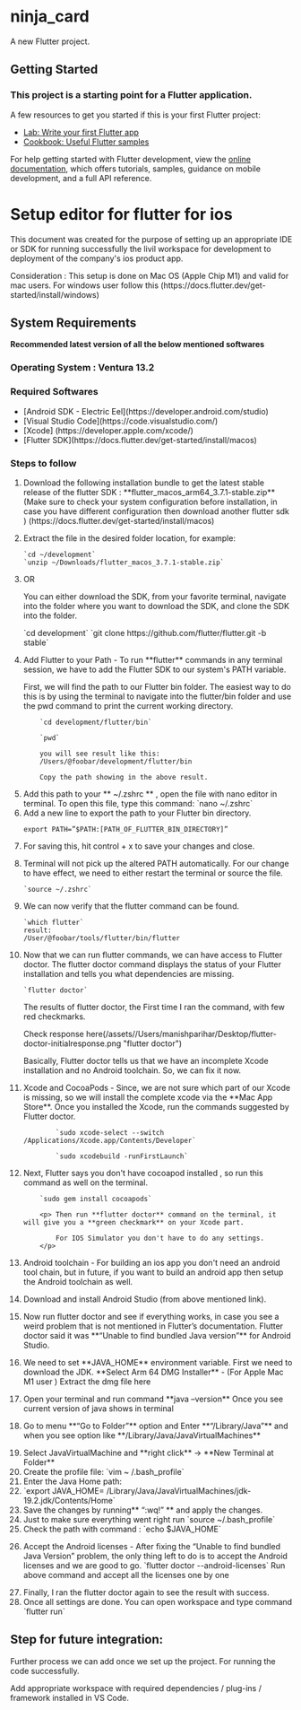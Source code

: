 # ninja_card

A new Flutter project.

## Getting Started

### This project is a starting point for a Flutter application.

A few resources to get you started if this is your first Flutter project:

- [Lab: Write your first Flutter app](https://docs.flutter.dev/get-started/codelab)
- [Cookbook: Useful Flutter samples](https://docs.flutter.dev/cookbook)

For help getting started with Flutter development, view the
[online documentation](https://docs.flutter.dev/), which offers tutorials,
samples, guidance on mobile development, and a full API reference.

# Setup editor for flutter for ios

<p>
This document was created for the purpose of setting up an appropriate IDE or SDK for running successfully the livil workspace for development to deployment of the company's ios product app.
</p>
<p>
Consideration : This setup is done on Mac OS (Apple Chip M1) and valid for mac users. For windows user follow this             (https://docs.flutter.dev/get-started/install/windows)
</p>

## System Requirements

**Recommended latest version of all the below mentioned softwares**

### Operating System :  Ventura 13.2

### Required Softwares

<ul>
<li>[Android SDK - Electric Eel](https://developer.android.com/studio)
</li>
<li>[Visual Studio Code](https://code.visualstudio.com/)
</li>
<li>
[Xcode] (https://developer.apple.com/xcode/)
</li>
<li>
[Flutter SDK](https://docs.flutter.dev/get-started/install/macos)
</li>
</ul>

### Steps to follow

<ol>
  <li><p>Download the following installation bundle to get the latest
    stable release of the flutter SDK :
    **flutter_macos_arm64_3.7.1-stable.zip**
    (Make sure to check your system configuration before
    installation, in case you have different configuration then
    download another flutter sdk )
    (https://docs.flutter.dev/get-started/install/macos)</p>
  </li>
  <li>
      Extract the file in the desired folder location, for example:

    `cd ~/development`
    `unzip ~/Downloads/flutter_macos_3.7.1-stable.zip`
  </li>
  <li>
      OR 
    <p>  You can either download the SDK, from your favorite terminal,
         navigate into the folder where you want to download the SDK, and clone the SDK into the folder.</p>
    `cd development`
    `git clone https://github.com/flutter/flutter.git -b stable`
  </li>
  <li>
      <p> Add Flutter to your Path - To run  **flutter** commands in any terminal session, we have to add the Flutter SDK to our system's PATH variable. </p>
      <p>First, we will find the path to our Flutter bin folder. The easiest way to do this is by using the terminal to navigate into the flutter/bin folder and use the pwd command to print the current working directory.</p>
        
        `cd development/flutter/bin`
        
        `pwd`
        
        you will see result like this:
        /Users/@foobar/development/flutter/bin 
        
        Copy the path showing in the above result.
  
  </li>
  <li>
        Add this path to your ** ~/.zshrc ** , open the file with nano editor in terminal.
        To open this file, type this command:
        `nano ~/.zshrc`
  </li>
   <li>
    Add a new line to export the path to your Flutter bin directory.

    export PATH=”$PATH:[PATH_OF_FLUTTER_BIN_DIRECTORY]”
   </li>
  <li>
    For saving this, hit control + x to save your changes and close.
  </li>
  <li>
    <p>Terminal will not pick up the altered PATH automatically. For our change to have effect, we need to either restart the terminal or source the file.
    </p>           
          
    `source ~/.zshrc`

  </li>
  <li>
    We can now verify that the flutter command can be found.
    
    `which flutter`
    result:
    /User/@foobar/tools/flutter/bin/flutter
  </li>
  <li>
    <p>Now that we can run flutter commands, we can have access to Flutter doctor. The flutter doctor command displays the status of your Flutter installation and tells you what dependencies are missing.</p>
    
    `flutter doctor`
  </li>
        <p>The results of flutter doctor, the First time I ran the command, with few red checkmarks.</p>
       Check response here(/assets//Users/manishparihar/Desktop/flutter-doctor-initialresponse.png "flutter doctor")
        <p>Basically, Flutter doctor tells us that we have an incomplete Xcode installation and no Android toolchain. So, we can fix it now.</p>
  <li>
        <p>Xcode and CocoaPods - Since, we are not sure which part of our Xcode is missing, so we will install the complete xcode via the **Mac App Store**. Once you installed the Xcode, run the commands suggested by Flutter doctor. 
        </p>
        
            `sudo xcode-select --switch /Applications/Xcode.app/Contents/Developer`
            
            `sudo xcodebuild -runFirstLaunch`
  </li>
  <li>
        <p>  Next, Flutter says you don't have cocoapod installed , so run this command as well on the terminal.</p>
        
        `sudo gem install cocoapods`
        
        <p> Then run **flutter doctor** command on the terminal, it will give you a **green checkmark** on your Xcode part.
        
            For IOS Simulator you don't have to do any settings.
        </p>

  </li>
  <li>
        <p>Android toolchain - For building an ios app you don't need an android tool chain, but in future,  if you want to build an android app then setup the Android toolchain as well.</p>
  </li>
  <li>
        Download and install Android Studio (from above mentioned link).
  </li>
  <li>
    <p> Now run flutter doctor and see if everything works, in case you see a weird problem that is not mentioned in Flutter’s documentation. Flutter doctor said it was **“Unable to find bundled Java version”** for Android Studio.</p>

  </li>
  <li>
      <p>We need to set **JAVA_HOME** environment variable. First we need to download the JDK. 
        **Select Arm 64 DMG Installer** - (For Apple Mac M1 user ) Extract the dmg file here</p>
  </li>
  <li>
    <p>Open your terminal and run command
    **java  –version**
    Once you see current version of java shows in terminal </p>
  </li>
   <li>
       <p>Go to menu **“Go to Folder”** option and Enter **“/Library/Java”**  and when you see option like **/Library/Java/JavaVirtualMachines** 
       </p>
   </li>
  <li>Select JavaVirtualMachine and **right click** -> **New Terminal at Folder**
  </li>
  <li>
        Create the profile file: 
                `vim ~ /.bash_profile`
  </li>
  <li>Enter the Java Home path:
  </li>
  <li>
        `export JAVA_HOME= /Library/Java/JavaVirtualMachines/jdk-19.2.jdk/Contents/Home`
  </li>
  <li>
        Save the changes by running** “:wq!” ** and apply the changes.
  </li>
  <li>
        Just to make sure everything went right run
        `source ~/.bash_profile`
  </li>
  <li>Check the path with command : 
            `echo $JAVA_HOME`
  </li>
  <li>
        <p>Accept the Android licenses - After fixing the “Unable to find bundled Java Version” problem, the only thing left to do is to accept the Android licenses and we are good to go.
        `flutter doctor --android-licenses`
        Run above command and accept all the licenses one by one
        </p>
  </li>
  <li>
        Finally, I ran the flutter doctor again to see the result with success.
        
  </li>
  <li>
        Once all settings are done. You can open workspace and type command 
                `flutter run`
</li>
</ol>

## Step for future integration:

<p>
Further process we can add once we set up the project. For running the code successfully.

Add appropriate workspace with required dependencies / plug-ins / framework installed in VS Code.
</p>



    
   
   
   
    
    
    
    
    

